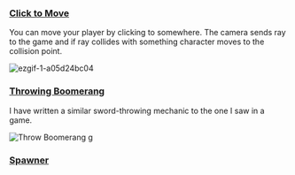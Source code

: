 


  <h3><a href="https://github.com/AxtForest/SimpleMechanics/tree/main/Click%20to%20Move">Click to Move</a></h3>
  <p>You can move your player by clicking to somewhere. The camera sends ray to the game and if ray collides with something character moves to the collision point.</p>
 
                             
                               

![ezgif-1-a05d24bc04](https://github.com/AxtForest/SimpleMechanics/assets/82883471/40409ce8-2181-403b-860c-909578d41814)




<h3><a href="https://github.com/AxtForest/SimpleMechanics/tree/main/Throwing%20Boomerang">Throwing Boomerang</a></h3>
  <p>I have written a similar sword-throwing mechanic to the one I saw in a game.</p>



![Throw Boomerang g](https://github.com/AxtForest/SimpleMechanics/assets/82883471/5b2e65c6-0312-4567-a21b-3c8b0eb04aeb)





<h3><a href="https://github.com/AxtForest/SimpleMechanics/tree/main/SpawnerMech">Spawner</a></h3>
